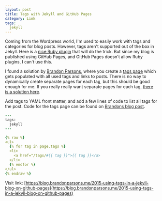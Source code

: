 ```yaml
---
layout: post
title: Tags with Jekyll and GitHub Pages
category: Link
tags:
  jekyll
---
```

Coming from the Wordpress world, I'm used to easily work with tags and categories for blog posts. However, tags aren't supported out of the box in Jekyll. Here is a [nice Ruby plugin](https://github.com/pattex/jekyll-tagging) that will do the trick. But since my blog is published using GitHub Pages, and GitHub Pages doesn't allow Ruby plugins, I can't use this.

I found a solution by [Brandon Parsons](https://twitter.com/bkparso), where you create a [tags page](/tags/) which gets populated with all used tags and links to posts. There is no way to dynamically create separate pages for each tag, but this should be good enough for me. If you really really want separate pages for each tag, [there is a solution here](http://charliepark.org/tags-in-jekyll/).

Add tags to YAML front matter, and add a few lines of code to list all tags for the post. Code for the tags page can be found on [Brandons blog post](https://blog.brandonparsons.me/2015-using-tags-in-a-jekyll-blog-on-github-pages).

```rb
---
tags:
  jekyll
---
```

```yaml
{% raw %}
<ul>
  {% for tag in page.tags %}
  <li>
    <a href="/tags/#{{ tag }}">{{ tag }}</a>
  </li>
  {% endfor %}
</ul>
{% endraw %}

```

Visit link: [https://blog.brandonparsons.me/2015-using-tags-in-a-jekyll-blog-on-github-pages](https://blog.brandonparsons.me/2015-using-tags-in-a-jekyll-blog-on-github-pages)
